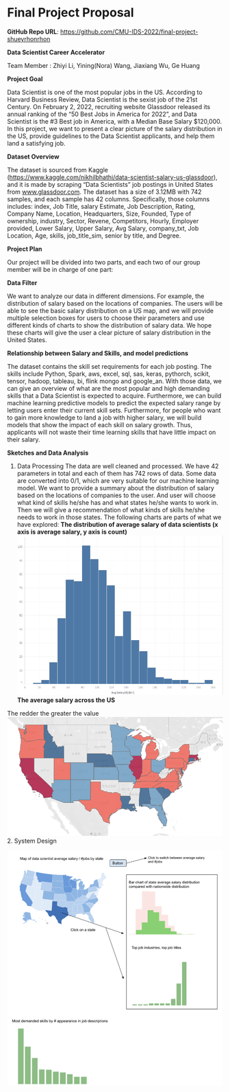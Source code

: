 # Final Project Proposal

**GitHub Repo URL**: https://github.com/CMU-IDS-2022/final-project-shueyrhonrhon

**Data Scientist Career Accelerator**

Team Member : Zhiyi Li, Yining(Nora) Wang, Jiaxiang Wu, Ge Huang

**Project Goal**

Data Scientist is one of the most popular jobs in the US. According to Harvard Business Review, Data Scientist is the sexist job of the 21st Century. On February 2, 2022, recruiting website Glassdoor released its annual ranking of the “50 Best Jobs in America for 2022”, and Data Scientist is the #3 Best job in America, with a Median Base Salary $120,000. In this project, we want to present a clear picture of the salary distribution in the US, provide guidelines to the Data Scientist applicants, and help them land a satisfying job.

**Dataset Overview**

The dataset is sourced from Kaggle (https://www.kaggle.com/nikhilbhathi/data-scientist-salary-us-glassdoor), and it is made by scraping “Data Scientists” job postings in United States from www.glassdoor.com. The dataset has a size of 3.12MB with 742 samples, and each sample has 42 columns. Specifically, those columns includes: index, Job Title, salary Estimate, Job Description, Rating, Company Name, Location, Headquarters, Size, Founded, Type of ownership, industry, Sector, Revene, Competitors, Hourly, Employer provided, Lower Salary, Upper Salary, Avg Salary, company_txt, Job Location, Age, skills, job_title_sim, senior by title, and Degree.


**Project Plan**

Our project will be divided into two parts, and each two of our group member will be in charge of one part: 

**Data Filter**

We want to analyze our data in different dimensions. For example, the distribution of   salary based on the locations of companies. The users will be able to see the basic salary distribution on a US map, and we will provide multiple selection boxes for users to choose their parameters and use different kinds of charts to show the distribution of salary data. We hope these charts will give the user a clear picture of salary distribution in the United States.

**Relationship between Salary and Skills, and model predictions**

The dataset contains the skill set requirements for each job posting. The skills include Python, Spark, aws, excel, sql, sas, keras, pythorch, scikit, tensor, hadoop, tableau, bi, flink mongo and google_an. With those data, we can give an overview of what are the most popular and high demanding skills that a Data Scientist is expected to acquire. Furthermore, we can build machine learning predictive models to predict the expected salary range by letting users enter their current skill sets. Furthermore, for people who want to gain more knowledge to land a job with higher salary, we will build models that show the impact of each skill on salary growth. Thus, applicants will not waste their time learning skills that have little impact on their salary.

**Sketches and Data Analysis**
1. Data Processing
The data are well cleaned and processed. We have 42 parameters in total and each of them has 742 rows of data. Some data are converted into 0/1, which are very suitable for our machine learning model. We want to provide a summary about the distribution of   salary based on the locations of companies to the user. And user will choose what kind of skills he/she has and what states he/she wants to work in. Then we will give a recommendation of what kinds of skills he/she needs to work in those states. The following charts are parts of what we have explored:
**The distribution of average salary of data scientists
(x axis is average salary, y axis is count)**
![](/images/national_avg_salary.png)
**The average salary across the US**

The redder the greater the value
![a map](/images/nation_salary_map.png)
2. System Design

![A sketch](/images/sketch_map.png)


